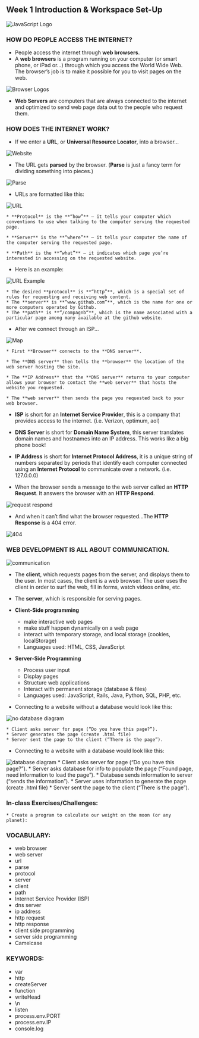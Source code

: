 ## Week 1 Introduction & Workspace Set-Up
![JavaScript Logo](../img/javascript.png)

### HOW DO PEOPLE ACCESS THE INTERNET?
* People access the internet through **web browsers**.
* A **web browsers** is a program running on your computer (or smart phone, or iPad or...) through which you access the World Wide Web. The browser’s job is to make it possible for you to visit pages on the web.

![Browser Logos](../img/browser.png)

* **Web Servers** are computers that are always connected to the internet and optimized to send web page data out to the people who request them. 

### HOW DOES THE INTERNET WORK?
* If we enter a **URL**, or **Universal Resource Locator**, into a browser… 

![Website](../img/website.png)

* The URL gets **parsed** by the  browser. (**Parse** is just a fancy term for dividing something into pieces.)

![Parse](../img/parse.png)

* URLs are formatted like this: 

![URL](../img/url.png)

    * **Protocol** is the **“how”** – it tells your computer which conventions to use when talking to the computer serving the requested page.
 
    * **Server** is the **“where”** – it tells your computer the name of the computer serving the requested page. 

    * **Path** is the **“what”** – it indicates which page you’re interested in accessing on the requested website. 

* Here is an example:

![URL Example](../img/urlex.png) 
    
    * The desired **protocol** is **“http”**, which is a special set of rules for requesting and receiving web content. 
    * The **server** is **“www.github.com”**, which is the name for one or more computers operated by Github. 
    * The **path** is **“/compagnb“**, which is the name associated with a particular page among many available at the github website.

* After we connect through an ISP...

![Map](../img/map.png)     
    
    * First **Browser** connects to the **DNS server**.
    
    * The **DNS server** then tells the **browser** the location of the web server hosting the site.

    * The **IP Address** that the **DNS server** returns to your computer allows your browser to contact the **web server** that hosts the website you requested.
    
    * The **web server** then sends the page you requested back to your web browser.
    
* **ISP** is short for an **Internet Service Provider**, this is a company that provides access to the internet. (i.e. Verizon, optimum, aol)

* **DNS Server** is short for **Domain Name System**, this server translates domain names and hostnames into an IP address. This works like a big phone book! 
 
* **IP Address** is short for **Internet Protocol Address**, it is a unique string of numbers separated by periods that identify each computer connected using an **Internet Protocol** to communicate over a network. (i.e. 127.0.0.0)

* When the browser sends a message to the web server called an **HTTP Request**. It answers the browser with an **HTTP Respond**. 
    
![request respond](../img/httpre.png)  

* And when it can’t find what the browser requested...The **HTTP Response** is a 404 error. 

![404](../img/404.png) 

### WEB DEVELOPMENT IS ALL ABOUT COMMUNICATION.

![communication](../img/communication.png) 

* The **client**, which requests pages from the server, and displays them to the user. In most cases, the client is a web browser. The user uses the client in order to surf the web, fill in forms, watch videos online, etc.
* The **server**, which is responsible for serving pages.
* **Client-Side programming**
    * make interactive web pages
    * make stuff happen dynamically on a web page 
    * interact with temporary storage, and local storage (cookies, localStorage) 
    * Languages used: HTML, CSS, JavaScript
* **Server-Side Programming**
    * Process user input
    * Display pages
    * Structure web applications
    * Interact with permanent storage (database & files)
    * Languages used: JavaScript, Rails, Java, Python, SQL, PHP, etc.

* Connecting to a website without a database would look like this:

![no database diagram](../img/nodata.png) 

    * Client asks server for page (“Do you have this page?”).
    * Server generates the page (create .html file)
    * Server sent the page to the client (“There is the page”).


* Connecting to a website with a database would look like this:

![database diagram](../img/data.png) 
    * Client asks server for page (“Do you have this page?”).
    * Server asks database for info to populate the page (“Found page, need information to load the page”).
    * Database sends information to server (“sends the information”).
    * Server uses information to generate the page (create .html file)
    * Server sent the page to the client (“There is the page”).


### In-class Exercises/Challenges: 
    * Create a program to calculate our weight on the moon (or any planet):
        

### VOCABULARY:
* web browser
* web server
* url
* parse
* protocol
* server
* client
* path
* Internet Service Provider (ISP)
* dns server
* ip address
* http request
* http response
* client side programming
* server side programming
* Camelcase

### KEYWORDS:
* var 
* http
* createServer
* function
* writeHead
* \n
* listen
* process.env.PORT
* process.env.IP
* console.log
